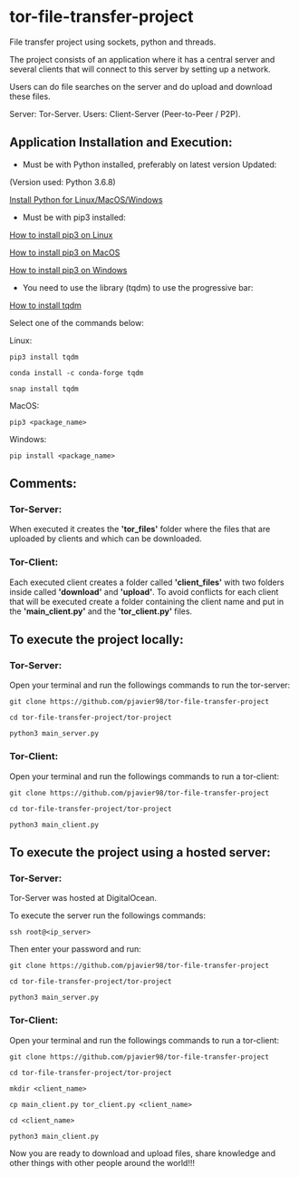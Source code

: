 # tor-file-transfer-project
File transfer project using sockets, python and threads.

The project consists of an application where it has a central server and 
several clients that will connect to this server by setting up a network.

Users can do file searches on the server and do upload and download these
files.

Server: Tor-Server.
Users: Client-Server (Peer-to-Peer / P2P).

## Application Installation and Execution:

* Must be with Python installed, preferably on latest version Updated:

(Version used: Python 3.6.8)

[Install Python for Linux/MacOS/Windows](https://www.python.org/downloads/)

* Must be with pip3 installed:
 
[How to install pip3 on Linux](https://linuxize.com/post/how-to-install-pip-on-ubuntu-18.04/)

[How to install pip3 on MacOS](https://evansdianga.com/install-pip-osx/)

[How to install pip3 on Windows](https://vgkits.org/blog/pip3-windows-howto/)

* You need to use the library (tqdm) to use the progressive bar:

[How to install tqdm](https://tqdm.github.io/)

Select one of the commands below:

Linux:
```
pip3 install tqdm
```
```
conda install -c conda-forge tqdm
```
```
snap install tqdm
```

MacOS:
```
pip3 <package_name>
```

Windows:
```
pip install <package_name>
```
## Comments:
### Tor-Server:
When executed it creates the **'tor_files'** folder where the files that
are uploaded by clients and which can be downloaded.

### Tor-Client:
Each executed client creates a folder called **'client_files'** with two
folders inside called **'download'** and **'upload'**. To avoid conflicts
for each client that will be executed create a folder containing the client
name and put in the **'main_client.py'** and the **'tor_client.py'** files.


## To execute the project locally:
### Tor-Server:
Open your terminal and run the followings commands to run the tor-server:
```
git clone https://github.com/pjavier98/tor-file-transfer-project

cd tor-file-transfer-project/tor-project

python3 main_server.py
```

### Tor-Client:
Open your terminal and run the followings commands to run a tor-client:
```
git clone https://github.com/pjavier98/tor-file-transfer-project

cd tor-file-transfer-project/tor-project

python3 main_client.py
```

## To execute the project using a hosted server:
### Tor-Server:
Tor-Server was hosted at DigitalOcean.

To execute the server run the followings commands:
```
ssh root@<ip_server>
```
Then enter your password and run:
```
git clone https://github.com/pjavier98/tor-file-transfer-project

cd tor-file-transfer-project/tor-project

python3 main_server.py
```
### Tor-Client:
Open your terminal and run the followings commands to run a tor-client:
```
git clone https://github.com/pjavier98/tor-file-transfer-project

cd tor-file-transfer-project/tor-project

mkdir <client_name>

cp main_client.py tor_client.py <client_name>

cd <client_name>

python3 main_client.py
```

Now you are ready to download and upload files, share knowledge and other
things with other people around the world!!!
